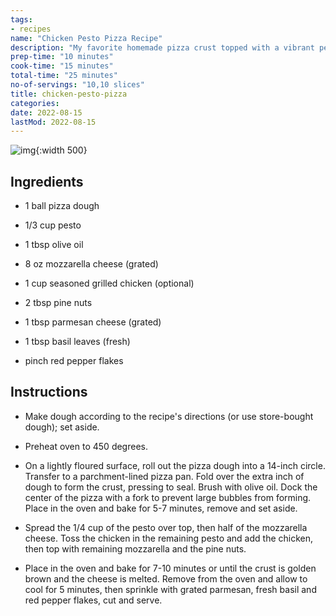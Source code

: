 ```yaml
---
tags:
- recipes
name: "Chicken Pesto Pizza Recipe"
description: "My favorite homemade pizza crust topped with a vibrant pesto sauce, mozzarella, chicken. and a sprinkle of pine nuts. This pesto chicken pizza is fresh, flavorful and absolutely perfect for summer!"
prep-time: "10 minutes"
cook-time: "15 minutes"
total-time: "25 minutes"
no-of-servings: "10,10 slices"
title: chicken-pesto-pizza
categories:
date: 2022-08-15
lastMod: 2022-08-15
---
```

![img](https://i2.wp.com/lifemadesimplebakes.com/wp-content/uploads/2016/09/chicken-pesto-pizza-resize-2.jpg){:width 500}

## Ingredients

  + 1 ball pizza dough

  + 1/3 cup pesto

  + 1 tbsp olive oil

  + 8 oz mozzarella cheese (grated)

  + 1 cup seasoned grilled chicken (optional)

  + 2 tbsp pine nuts

  + 1 tbsp parmesan cheese (grated)

  + 1 tbsp basil leaves (fresh)

  + pinch red pepper flakes

## Instructions

  + Make dough according to the recipe's directions (or use store-bought dough); set aside.

  + Preheat oven to 450 degrees.

  + On a lightly floured surface, roll out the pizza dough into a 14-inch circle. Transfer to a parchment-lined pizza pan. Fold over the extra inch of dough to form the crust, pressing to seal. Brush with olive oil. Dock the center of the pizza with a fork to prevent large bubbles from forming. Place in the oven and bake for 5-7 minutes, remove and set aside.

  + Spread the 1/4 cup of the pesto over top, then half of the mozzarella cheese. Toss the chicken in the remaining pesto and add the chicken, then top with remaining mozzarella and the pine nuts.

  + Place in the oven and bake for 7-10 minutes or until the crust is golden brown and the cheese is melted. Remove from the oven and allow to cool for 5 minutes, then sprinkle with grated parmesan, fresh basil and red pepper flakes, cut and serve.
